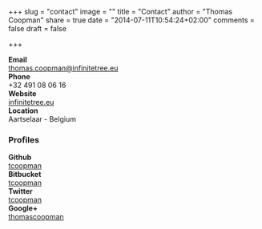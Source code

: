 +++
slug = "contact"
image = ""
title = "Contact"
author = "Thomas Coopman"
share = true
date = "2014-07-11T10:54:24+02:00"
comments = false
draft = false

+++

**Email**  
[thomas.coopman@infinitetree.eu](mailto:thomas.coopman@infitetree.eu)  
**Phone**  
+32 491 08 06 16  
**Website**  
[infinitetree.eu](http://infinitetree.eu)  
**Location**  
Aartselaar - Belgium  

### Profiles

**Github**  
[tcoopman](https://github.com/tcoopman)  
**Bitbucket**  
[tcoopman](https://bitbucket.org/tcoopman/)  
**Twitter**  
[tcoopman](https://twitter.com/tcoopman)  
**Google+**  
[thomascoopman](https://plus.google.com/u/0/109624499308077610663)  

